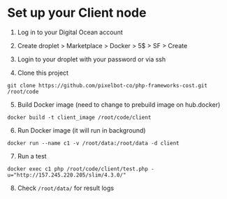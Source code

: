 # Set up your Client node

1. Log in to your Digital Ocean account

2. Create droplet > Marketplace > Docker > 5$ > SF > Create

3. Login to your droplet with your password or via ssh

4. Clone this project
```
git clone https://github.com/pixelbot-co/php-frameworks-cost.git /root/code
```
5. Build Docker image (need to change to prebuild image on hub.docker)
```
docker build -t client_image /root/code/client
```
6. Run Docker image (it will run in background)
```
docker run --name c1 -v /root/data:/root/data -d client
```

7. Run a test
```
docker exec c1 php /root/code/client/test.php -u="http://157.245.220.205/slim/4.3.0/"
```

8. Check ```/root/data/``` for result logs
